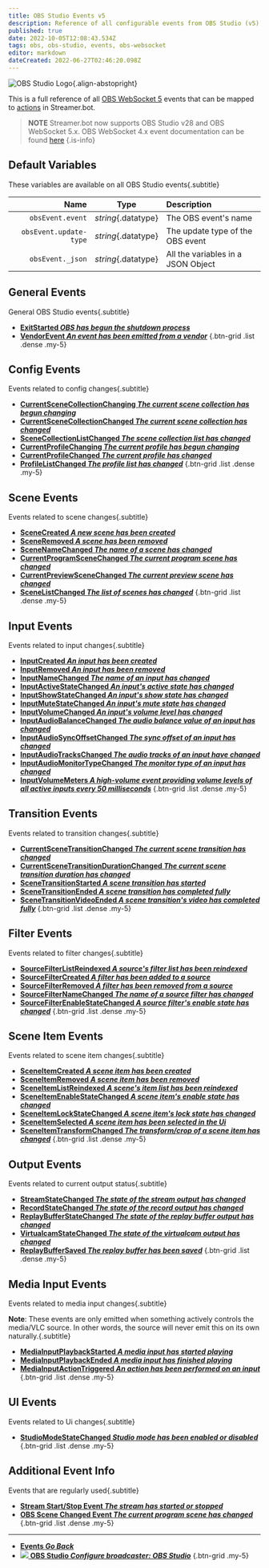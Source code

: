 ```yaml
---
title: OBS Studio Events v5
description: Reference of all configurable events from OBS Studio (v5)
published: true
date: 2022-10-05T12:08:43.534Z
tags: obs, obs-studio, events, obs-websocket
editor: markdown
dateCreated: 2022-06-27T02:46:20.098Z
---
```


 ![OBS Studio Logo](https://streamer.bot/img/integrations/obs.svg){.align-abstopright}
  
 This is a full reference of all [OBS WebSocket 5](https://github.com/obsproject/obs-websocket/blob/master/docs/generated/protocol.md) events that can be mapped to [actions](/en/Actions) in Streamer.bot.
 
> **NOTE** 
> Streamer.bot now supports OBS Studio v28 and OBS WebSocket 5.x.
> OBS WebSocket 4.x event documentation can be found [here](/en/Broadcasters/OBS/Archive/Events)
{.is-info}


## Default Variables
These variables are available on all OBS Studio events{.subtitle}

Name | Type | Description | 
----:|:----:|:------------|
`obsEvent.event` | *string*{.datatype} | The OBS event's name
`obsEvent.update-type` | *string*{.datatype} | The update type of the OBS event
`obsEvent._json` | *string*{.datatype} | All the variables in a JSON Object

## General Events
General OBS Studio events{.subtitle}
* [**ExitStarted *OBS has begun the shutdown process***](/en/Broadcasters/OBS/Events/General-Events/ExitStarted)
* [**VendorEvent *An event has been emitted from a vendor***](/en/Broadcasters/OBS/Events/General-Events/VendorEvent)
{.btn-grid .list .dense .my-5}

## Config Events
Events related to config changes{.subtitle}
* [**CurrentSceneCollectionChanging *The current scene collection has begun changing***](/en/Broadcasters/OBS/Events/Config-Events/CurrentSceneCollectionChanging)
* [**CurrentSceneCollectionChanged *The current scene collection has changed***](/en/Broadcasters/OBS/Events/Config-Events/CurrentSceneCollectionChanged)
* [**SceneCollectionListChanged *The scene collection list has changed***](/en/Broadcasters/OBS/Events/Config-Events/SceneCollectionListChanged)
* [**CurrentProfileChanging *The current profile has begun changing***](/en/Broadcasters/OBS/Events/Config-Events/CurrentProfileChanging)
* [**CurrentProfileChanged *The current profile has changed***](/en/Broadcasters/OBS/Events/Config-Events/CurrentProfileChanged)
* [**ProfileListChanged *The profile list has changed***](/en/Broadcasters/OBS/Events/Config-Events/ProfileListChanged)
{.btn-grid .list .dense .my-5}

## Scene Events
Events related to scene changes{.subtitle}
* [**SceneCreated *A new scene has been created***](/en/Broadcasters/OBS/Events/Scene-Events/SceneCreated)
* [**SceneRemoved *A scene has been removed***](/en/Broadcasters/OBS/Events/Scene-Events/SceneRemoved)
* [**SceneNameChanged *The name of a scene has changed***](/en/Broadcasters/OBS/Events/Scene-Events/SceneNameChanged)
* [**CurrentProgramSceneChanged *The current program scene has changed***](/en/Broadcasters/OBS/Events/Scene-Events/CurrentProgramSceneChanged)
* [**CurrentPreviewSceneChanged *The current preview scene has changed***](/en/Broadcasters/OBS/Events/Scene-Events/CurrentPreviewSceneChanged)
* [**SceneListChanged *The list of scenes has changed***](/en/Broadcasters/OBS/Events/Scene-Events/SceneListChanged)
{.btn-grid .list .dense .my-5}

## Input Events
Events related to input changes{.subtitle}
* [**InputCreated *An input has been created***](/en/Broadcasters/OBS/Events/Input-Events/InputCreated)
* [**InputRemoved *An input has been removed***](/en/Broadcasters/OBS/Events/Input-Events/InputRemoved)
* [**InputNameChanged *The name of an input has changed***](/en/Broadcasters/OBS/Events/Input-Events/InputNameChanged)
* [**InputActiveStateChanged *An input's active state has changed***](/en/Broadcasters/OBS/Events/Input-Events/InputActiveStateChanged)
* [**InputShowStateChanged *An input's show state has changed***](/en/Broadcasters/OBS/Events/Input-Events/InputShowStateChanged)
* [**InputMuteStateChanged *An input's mute state has changed***](/en/Broadcasters/OBS/Events/Input-Events/InputMuteStateChanged)
* [**InputVolumeChanged *An input's volume level has changed***](/en/Broadcasters/OBS/Events/Input-Events/InputVolumeChanged)
* [**InputAudioBalanceChanged *The audio balance value of an input has changed***](/en/Broadcasters/OBS/Events/Input-Events/InputAudioBalanceChanged)
* [**InputAudioSyncOffsetChanged *The sync offset of an input has changed***](/en/Broadcasters/OBS/Events/Input-Events/InputAudioSyncOffsetChanged)
* [**InputAudioTracksChanged *The audio tracks of an input have changed***](/en/Broadcasters/OBS/Events/Input-Events/InputAudioTracksChanged)
* [**InputAudioMonitorTypeChanged *The monitor type of an input has changed***](/en/Broadcasters/OBS/Events/Input-Events/InputAudioMonitorTypeChanged)
* [**InputVolumeMeters *A high-volume event providing volume levels of all active inputs every 50 milliseconds***](/en/Broadcasters/OBS/Events/Input-Events/InputVolumeMeters)
{.btn-grid .list .dense .my-5}

## Transition Events
Events related to transition changes{.subtitle}
* [**CurrentSceneTransitionChanged *The current scene transition has changed***](/en/Broadcasters/OBS/Events/Transition-Events/CurrentSceneTransitionChanged)
* [**CurrentSceneTransitionDurationChanged *The current scene transition duration has changed***](/en/Broadcasters/OBS/Events/Transition-Events/CurrentSceneTransitionDurationChanged)
* [**SceneTransitionStarted *A scene transition has started***](/en/Broadcasters/OBS/Events/Transition-Events/SceneTransitionStarted)
* [**SceneTransitionEnded *A scene transition has completed fully***](/en/Broadcasters/OBS/Events/Transition-Events/SceneTransitionEnded)
* [**SceneTransitionVideoEnded *A scene transition's video has completed fully***](/en/Broadcasters/OBS/Events/Transition-Events/SceneTransitionVideoEnded)
{.btn-grid .list .dense .my-5}

## Filter Events
Events related to filter changes{.subtitle}
* [**SourceFilterListReindexed *A source's filter list has been reindexed***](/en/Broadcasters/OBS/Events/Filter-Events/SourceFilterListReindexed)
* [**SourceFilterCreated *A filter has been added to a source***](/en/Broadcasters/OBS/Events/Filter-Events/SourceFilterCreated)
* [**SourceFilterRemoved *A filter has been removed from a source***](/en/Broadcasters/OBS/Events/Filter-Events/SourceFilterRemoved)
* [**SourceFilterNameChanged *The name of a source filter has changed***](/en/Broadcasters/OBS/Events/Filter-Events/SourceFilterNameChanged)
* [**SourceFilterEnableStateChanged *A source filter's enable state has changed***](/en/Broadcasters/OBS/Events/Filter-Events/SourceFilterEnableStateChanged)
{.btn-grid .list .dense .my-5}

## Scene Item Events
Events related to scene item changes{.subtitle}
* [**SceneItemCreated *A scene item has been created***](/en/Broadcasters/OBS/Events/Scene-Item-Events/SceneItemCreated)
* [**SceneItemRemoved *A scene item has been removed***](/en/Broadcasters/OBS/Events/Scene-Item-Events/SceneItemRemoved)
* [**SceneItemListReindexed *A scene's item list has been reindexed***](/en/Broadcasters/OBS/Events/Scene-Item-Events/SceneItemListReindexed)
* [**SceneItemEnableStateChanged *A scene item's enable state has changed***](/en/Broadcasters/OBS/Events/Scene-Item-Events/SceneItemEnableStateChanged)
* [**SceneItemLockStateChanged *A scene item's lock state has changed***](/en/Broadcasters/OBS/Events/Scene-Item-Events/SceneItemLockStateChanged)
* [**SceneItemSelected *A scene item has been selected in the Ui***](/en/Broadcasters/OBS/Events/Scene-Item-Events/SceneItemSelected)
* [**SceneItemTransformChanged *The transform/crop of a scene item has changed***](/en/Broadcasters/OBS/Events/Scene-Item-Events/SceneItemTransformChanged)
{.btn-grid .list .dense .my-5}

## Output Events
Events related to current output status{.subtitle}
* [**StreamStateChanged *The state of the stream output has changed***](/en/Broadcasters/OBS/Events/Output-Events/StreamStateChanged)
* [**RecordStateChanged *The state of the record output has changed***](/en/Broadcasters/OBS/Events/Output-Events/RecordStateChanged)
* [**ReplayBufferStateChanged *The state of the replay buffer output has changed***](/en/Broadcasters/OBS/Events/Output-Events/ReplayBufferStateChanged)
* [**VirtualcamStateChanged *The state of the virtualcam output has changed***](/en/Broadcasters/OBS/Events/Output-Events/VirtualcamStateChanged)
* [**ReplayBufferSaved *The replay buffer has been saved***](/en/Broadcasters/OBS/Events/Output-Events/ReplayBufferSaved)
{.btn-grid .list .dense .my-5}

## Media Input Events
Events related to media input changes{.subtitle}

**Note**: These events are only emitted when something actively controls the media/VLC source. In other words, the source will never emit this on its own naturally.{.subtitle}

* [**MediaInputPlaybackStarted *A media input has started playing***](/en/Broadcasters/OBS/Events/Media-Input-Events/MediaInputPlaybackStarted)
* [**MediaInputPlaybackEnded *A media input has finished playing***](/en/Broadcasters/OBS/Events/Media-Input-Events/MediaInputPlaybackEnded)
* [**MediaInputActionTriggered *An action has been performed on an input***](/en/Broadcasters/OBS/Events/Media-Input-Events/MediaInputActionTriggered)
{.btn-grid .list .dense .my-5}

## UI Events
Events related to Ui changes{.subtitle}
* [**StudioModeStateChanged *Studio mode has been enabled or disabled***](/en/Broadcasters/OBS/Events/Ui-Events/StudioModeStateChanged)
{.btn-grid .list .dense .my-5}

## Additional Event Info
Events that are regularly used{.subtitle}
* [**Stream Start/Stop Event *The stream has started or stopped***](/en/Broadcasters/OBS/Events/Output-Events/StreamStateChanged)
* [**OBS Scene Changed Event *The current program scene has changed***](/en/Broadcasters/OBS/Events/Scene-Events/CurrentProgramSceneChanged)
{.btn-grid .list .dense .my-5}

---

- [<i class="mdi mdi-chevron-left"></i>**Events *Go Back***](/en/Events)
- [<img src="https://streamer.bot/img/integrations/obs.svg"/> **OBS Studio *Configure broadcaster: OBS Studio***](/en/Broadcasters/OBS)
{.btn-grid .my-5}